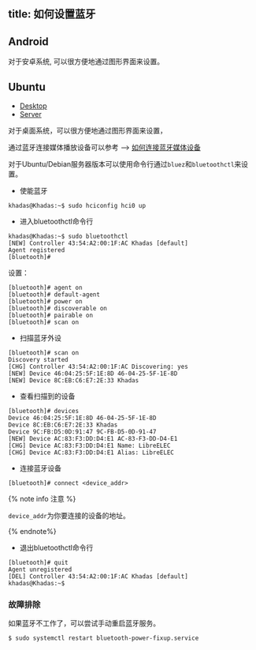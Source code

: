 title: 如何设置蓝牙
---

## Android

对于安卓系统, 可以很方便地通过图形界面来设置。

## Ubuntu

<ul class="nav nav-tabs" id="myTab" role="tablist">
  <li class="nav-item" role="presentation">
    <a class="nav-link active" id="desktop-tab" data-toggle="tab" href="#desktop" role="tab" aria-controls="desktop" aria-selected="true">Desktop</a>
  </li>
  <li class="nav-item" role="presentation">
    <a class="nav-link" id="server-tab" data-toggle="tab" href="#server" role="tab" aria-controls="server" aria-selected="false">Server</a>
  </li>
</ul>
<div class="tab-content" id="myTabContent">
<div class="tab-pane fade show active" id="desktop" role="tabpanel" aria-labelledby="desktop-tab">

对于桌面系统，可以很方便地通过图形界面来设置，

通过蓝牙连接媒体播放设备可以参考 --> [如何连接蓝牙媒体设备](/zh-cn/vim3/BluetoothInstructions.html)

</div>

<div class="tab-pane fade show" id="server" role="tabpanel" aria-labelledby="server-tab">

对于Ubuntu/Debian服务器版本可以使用命令行通过`bluez`和`bluetoothctl`来设置。

* 使能蓝牙

```
khadas@Khadas:~$ sudo hciconfig hci0 up
```

* 进入bluetoothctl命令行

```
khadas@Khadas:~$ sudo bluetoothctl
[NEW] Controller 43:54:A2:00:1F:AC Khadas [default]
Agent registered
[bluetooth]#
```
设置：

```
[bluetooth]# agent on
[bluetooth]# default-agent
[bluetooth]# power on
[bluetooth]# discoverable on
[bluetooth]# pairable on
[bluetooth]# scan on
```

* 扫描蓝牙外设

```
[bluetooth]# scan on
Discovery started
[CHG] Controller 43:54:A2:00:1F:AC Discovering: yes
[NEW] Device 46:04:25:5F:1E:8D 46-04-25-5F-1E-8D
[NEW] Device 8C:EB:C6:E7:2E:33 Khadas
```
* 查看扫描到的设备

```
[bluetooth]# devices
Device 46:04:25:5F:1E:8D 46-04-25-5F-1E-8D
Device 8C:EB:C6:E7:2E:33 Khadas
Device 9C:FB:D5:0D:91:47 9C-FB-D5-0D-91-47
[NEW] Device AC:83:F3:DD:D4:E1 AC-83-F3-DD-D4-E1
[CHG] Device AC:83:F3:DD:D4:E1 Name: LibreELEC
[CHG] Device AC:83:F3:DD:D4:E1 Alias: LibreELEC
```

* 连接蓝牙设备

```
[bluetooth]# connect <device_addr>
```

{% note info  注意 %}

`device_addr`为你要连接的设备的地址。

{% endnote%}

* 退出bluetoothctl命令行

```
[bluetooth]# quit
Agent unregistered
[DEL] Controller 43:54:A2:00:1F:AC Khadas [default]
khadas@Khadas:~$
```
</div>
</div>

### 故障排除

如果蓝牙不工作了，可以尝试手动重启蓝牙服务。

```
$ sudo systemctl restart bluetooth-power-fixup.service
```

